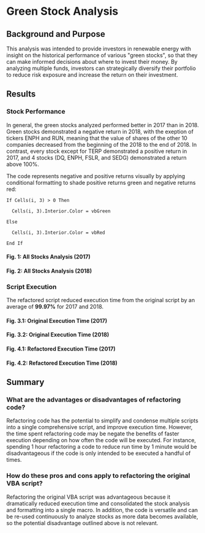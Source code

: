 # Green Stock Analysis

## Background and Purpose

This analysis was intended to provide investors in renewable energy with insight on the historical performance of various "green stocks", so that they can make informed decisions about where to invest their money. By analyzing multiple funds, investors can strategically diversify their portfolio to reduce risk exposure and increase the return on their investment.

## Results

### Stock Performance

In general, the green stocks analyzed performed better in 2017 than in 2018. Green stocks demonstrated a negative return in 2018, with the exeption of tickers ENPH and RUN, meaning that the value of shares of the other 10 companies decreased from the beginning of the 2018 to the end of 2018. In contrast, every stock except for TERP demonstrated a positive return in 2017, and 4 stocks (DQ, ENPH, FSLR, and SEDG) demonstrated a return above 100%.

The code represents negative and positive returns visually by applying conditional formatting to shade positive returns green and negative returns red:

    If Cells(i, 3) > 0 Then

      Cells(i, 3).Interior.Color = vbGreen

    Else

      Cells(i, 3).Interior.Color = vbRed

    End If

#### Fig. 1: All Stocks Analysis (2017)

#### Fig. 2: All Stocks Analysis (2018)

### Script Execution

The refactored script reduced execution time from the original script by an average of **99.97%** for 2017 and 2018.

#### Fig. 3.1: Original Execution Time (2017)

#### Fig. 3.2: Original Execution Time (2018)

#### Fig. 4.1: Refactored Execution Time (2017)

#### Fig. 4.2: Refactored Execution Time (2018)

## Summary

### What are the advantages or disadvantages of refactoring code?

Refactoring code has the potential to simplify and condense multiple scripts into a single comprehensive script, and improve execution time. However, the time spent refactoring code may be negate the benefits of faster execution depending on how often the code will be executed. For instance, spending 1 hour refactoring a code to reduce run time by 1 minute would be disadvantageous if the code is only intended to be executed a handful of times.

### How do these pros and cons apply to refactoring the original VBA script?

Refactoring the original VBA script was advantageous because it dramatically reduced execution time and consolidated the stock analysis and formatting into a single macro. In addition, the code is versatile and can be re-used continuously to analyze stocks as more data becomes available, so the potential disadvantage outlined above is not relevant.

